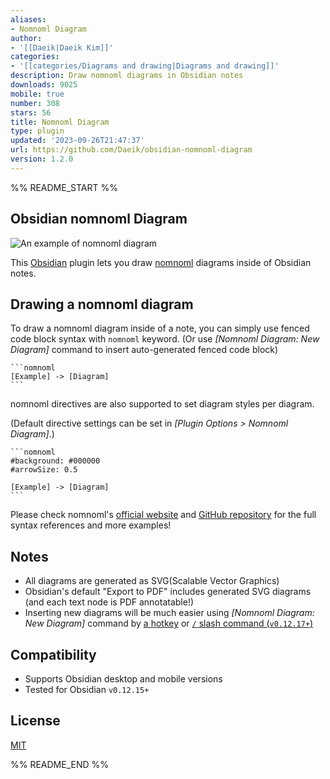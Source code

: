 ```yaml
---
aliases:
- Nomnoml Diagram
author:
- '[[Daeik|Daeik Kim]]'
categories:
- '[[categories/Diagrams and drawing|Diagrams and drawing]]'
description: Draw nomnoml diagrams in Obsidian notes
downloads: 9025
mobile: true
number: 308
stars: 56
title: Nomnoml Diagram
type: plugin
updated: '2023-09-26T21:47:37'
url: https://github.com/Daeik/obsidian-nomnoml-diagram
version: 1.2.0
---
```


%% README_START %%

## Obsidian nomnoml Diagram

![An example of nomnoml diagram](https://raw.githubusercontent.com/Daeik/obsidian-nomnoml-diagram/main/images/nomnoml-diagram-example.gif)

This [Obsidian](https://obsidian.md/) plugin lets you draw [nomnoml](https://www.nomnoml.com/) diagrams inside of Obsidian notes.


## Drawing a nomnoml diagram

To draw a nomnoml diagram inside of a note, you can simply use fenced code block syntax with `nomnoml` keyword. (Or use *[Nomnoml Diagram: New Diagram]* command to insert auto-generated fenced code block)

    ```nomnoml
    [Example] -> [Diagram]
    ```

nomnoml directives are also supported to set diagram styles per diagram.

(Default directive settings can be set in *[Plugin Options > Nomnoml Diagram]*.)


    ```nomnoml
    #background: #000000
    #arrowSize: 0.5

    [Example] -> [Diagram]
    ```

Please check nomnoml's [official website](https://www.nomnoml.com/) and [GitHub repository](https://github.com/skanaar/nomnoml) for the full syntax references and more examples!


## Notes

- All diagrams are generated as SVG(Scalable Vector Graphics)
- Obsidian's default "Export to PDF" includes generated SVG diagrams (and each text node is PDF annotatable!)
- Inserting new diagrams will be much easier using *[Nomnoml Diagram: New Diagram]* command by [a hotkey](https://help.obsidian.md/How+to/Use+hotkeys) or [`/` slash command (`v0.12.17+`)](https://forum.obsidian.md/t/obsidian-release-v0-12-17/25270)


## Compatibility

- Supports Obsidian desktop and mobile versions
- Tested for Obsidian `v0.12.15+`


## License

[MIT](./LICENSE)


%% README_END %%